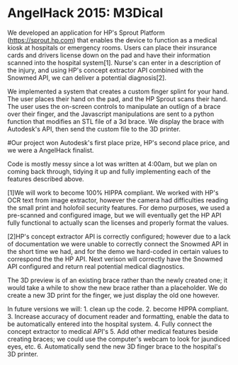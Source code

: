 # AngelHack 2015: M3Dical

We developed an application for HP's Sprout Platform (https://sprout.hp.com) that enables the device to function as a medical 
kiosk at hospitals or emergency rooms. Users can place their insurance cards and drivers license down on the pad and have their
information scanned into the hospital system[1]. Nurse's can enter in a description of the injury, and using HP's concept extractor
API combined with the Snowmed API, we can deliver a potential diagnosis[2]. 

We implemented a system that creates a custom finger splint for your hand. The user places their hand on the pad, and the
HP Sprout scans their hand. The user uses the on-screen controls to manipulate an outlign of a brace over their finger, and 
the Javascript manipulations are sent to a python function that modifies an STL file of a 3d brace. We display the brace with 
Autodesk's API, then send the custom file to the 3D printer.

#Our project won Autodesk's first place prize, HP's second place price, and we were a AngelHack finalist.

Code is mostly messy since a lot was written at 4:00am, but we plan on coming back through, tidying it up and fully implementing
each of the features described above.

[1]We will work to become 100% HIPPA compliant. We worked with HP's OCR text from image extractor, however the camera had difficulties
reading the small print and holofoil security features. For demo purposes, we used a pre-scanned and configured image, but we
will eventually get the HP API fully functional to actually scan the licenses and properly format the values.

[2]HP's concept extractor API is correctly configured; however due to a lack of documentation we were unable to correctly connect
the Snowmed API in the short time we had, and for the demo we hard-coded in certain values to correspond the the HP API. 
Next verison will correctly have the Snowmed API configured and return real potential medical diagnostics.

The 3D preview is of an existing brace rather than the newly created one; it would take a while to show the new brace rather than
a placeholder. We do create a new 3D print for the finger, we just display the old one however.

In future versions we will: 1. clean up the code. 2. become HIPPA compliant. 3. Increase accuracy of document reader and formatting, enable the data to be automatically entered into the hospital system. 4. Fully connect the concept extractor to medical API's 5. Add other medical features beside creating braces; we could use the computer's webcam to look for jaundiced eyes, etc. 6. Automatically send the new 3D finger brace to the hospital's 3D printer.
